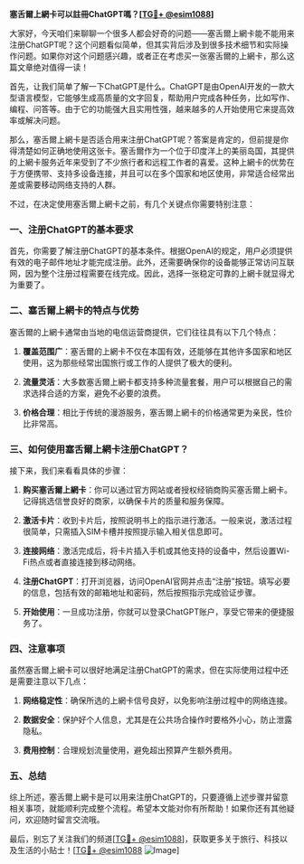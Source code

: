 **塞舌爾上網卡可以註冊ChatGPT嗎？[[TG💪+ @esim1088](https://t.me/s/esim1088)]**

大家好，今天咱们来聊聊一个很多人都会好奇的问题——塞舌爾上網卡能不能用来注册ChatGPT呢？这个问题看似简单，但其实背后涉及到很多技术细节和实际操作问题。如果你对这个问题感兴趣，或者正在考虑买一张塞舌爾的上網卡，那么这篇文章绝对值得一读！

首先，让我们简单了解一下ChatGPT是什么。ChatGPT是由OpenAI开发的一款大型语言模型，它能够生成高质量的文字回复，帮助用户完成各种任务，比如写作、编程、问答等。由于它的功能强大且实用性强，越来越多的人开始使用它来提高效率或解决问题。

那么，塞舌爾上網卡是否适合用来注册ChatGPT呢？答案是肯定的，但前提是你得清楚如何正确地使用这张卡。塞舌爾作为一个位于印度洋上的美丽岛国，其提供的上網卡服务近年来受到了不少旅行者和远程工作者的喜爱。这种上網卡的优势在于方便携带、支持多设备连接，并且可以在多个国家和地区使用，非常适合经常出差或需要移动网络支持的人群。

不过，在决定使用塞舌爾上網卡之前，有几个关键点你需要特别注意：

### 一、注册ChatGPT的基本要求

首先，你需要了解注册ChatGPT的基本条件。根据OpenAI的规定，用户必须提供有效的电子邮件地址才能完成注册。此外，还需要确保你的设备能够正常访问互联网，因为整个注册过程需要在线完成。因此，选择一张稳定可靠的上網卡就显得尤为重要了。

### 二、塞舌爾上網卡的特点与优势

塞舌爾的上網卡通常由当地的电信运营商提供，它们往往具有以下几个特点：

1. **覆盖范围广**：塞舌爾的上網卡不仅在本国有效，还能够在其他许多国家和地区使用，这为那些经常出国旅行或工作的人提供了极大的便利。
   
2. **流量灵活**：大多数塞舌爾上網卡都支持多种流量套餐，用户可以根据自己的需求选择合适的方案，避免不必要的浪费。

3. **价格合理**：相比于传统的漫游服务，塞舌爾上網卡的价格通常更为亲民，性价比非常高。

### 三、如何使用塞舌爾上網卡注册ChatGPT？

接下来，我们来看看具体的步骤：

1. **购买塞舌爾上網卡**：你可以通过官方网站或者授权经销商购买塞舌爾上網卡。记得挑选信誉良好的商家，以确保卡片的质量和服务保障。

2. **激活卡片**：收到卡片后，按照说明书上的指示进行激活。一般来说，激活过程很简单，只需插入SIM卡槽并按照提示输入相关信息即可。

3. **连接网络**：激活完成后，将卡片插入手机或其他支持的设备中，然后设置Wi-Fi热点或者直接连接到移动网络。

4. **注册ChatGPT**：打开浏览器，访问OpenAI官网并点击“注册”按钮。填写必要的信息，包括有效的邮箱地址和密码，然后按照指示完成验证步骤。

5. **开始使用**：一旦成功注册，你就可以登录ChatGPT账户，享受它带来的便捷服务了。

### 四、注意事项

虽然塞舌爾上網卡可以很好地满足注册ChatGPT的需求，但在实际使用过程中还是需要注意以下几点：

1. **网络稳定性**：确保所选的上網卡信号良好，以免影响注册过程中的网络连接。

2. **数据安全**：保护好个人信息，尤其是在公共场合操作时要格外小心，防止泄露隐私。

3. **费用控制**：合理规划流量使用，避免超出预算产生额外费用。

### 五、总结

综上所述，塞舌爾上網卡是可以用来注册ChatGPT的，只要遵循上述步骤并留意相关事项，就能顺利完成整个流程。希望本文能对你有所帮助！如果你还有其他疑问，欢迎随时留言交流哦。

最后，别忘了关注我们的频道[[TG💪+ @esim1088](https://t.me/s/esim1088)]，获取更多关于旅行、科技以及生活的小贴士！[[TG💪+ @esim1088](https://t.me/s/esim1088) ![Image](https://i.postimg.cc/4NQfJmqS/Snipaste-2025-05-13-00-14-12.png)]